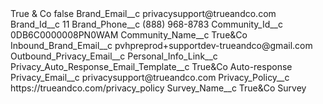 <?xml version="1.0" encoding="UTF-8"?>
<CustomMetadata xmlns="http://soap.sforce.com/2006/04/metadata" xmlns:xsi="http://www.w3.org/2001/XMLSchema-instance" xmlns:xsd="http://www.w3.org/2001/XMLSchema">
    <label>True &amp; Co</label>
    <protected>false</protected>
    <values>
        <field>Brand_Email__c</field>
        <value xsi:type="xsd:string">privacysupport@trueandco.com</value>
    </values>
    <values>
        <field>Brand_Id__c</field>
        <value xsi:type="xsd:string">11</value>
    </values>
    <values>
        <field>Brand_Phone__c</field>
        <value xsi:type="xsd:string">(888) 968-8783</value>
    </values>
    <values>
        <field>Community_Id__c</field>
        <value xsi:type="xsd:string">0DB6C0000008PN0WAM</value>
    </values>
    <values>
        <field>Community_Name__c</field>
        <value xsi:type="xsd:string">True&amp;Co</value>
    </values>
    <values>
        <field>Inbound_Brand_Email__c</field>
        <value xsi:type="xsd:string">pvhpreprod+supportdev-trueandco@gmail.com</value>
    </values>
    <values>
        <field>Outbound_Privacy_Email__c</field>
        <value xsi:nil="true"/>
    </values>
    <values>
        <field>Personal_Info_Link__c</field>
        <value xsi:nil="true"/>
    </values>
    <values>
        <field>Privacy_Auto_Response_Email_Template__c</field>
        <value xsi:type="xsd:string">True&amp;Co Auto-response</value>
    </values>
    <values>
        <field>Privacy_Email__c</field>
        <value xsi:type="xsd:string">privacysupport@trueandco.com</value>
    </values>
    <values>
        <field>Privacy_Policy__c</field>
        <value xsi:type="xsd:string">https://trueandco.com/privacy_policy</value>
    </values>
    <values>
        <field>Survey_Name__c</field>
        <value xsi:type="xsd:string">True&amp;Co Survey</value>
    </values>
</CustomMetadata>
